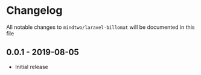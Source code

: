 # Changelog

All notable changes to `mindtwo/laravel-billomat` will be documented in this file


## 0.0.1 - 2019-08-05

- Initial release